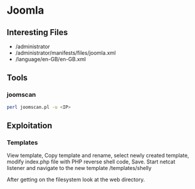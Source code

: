 # Joomla

## Interesting Files

* /administrator
* /administrator/manifests/files/joomla.xml
* /language/en-GB/en-GB.xml

## Tools

### joomscan

```bash
perl joomscan.pl -u <IP>
```

## Exploitation

### Templates

View template, Copy template and rename, select newly created template, modify index.php file with PHP reverse shell code, Save. Start netcat listener and navigate to the new template /templates/shelly

After getting on the filesystem look at the web directory.

